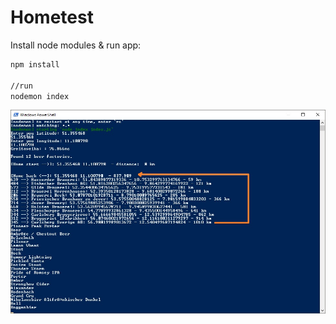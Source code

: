 
# Hometest

Install node modules & run app:

 ```sh
npm install

//run
nodemon index
```

![alt text](https://github.com/pouzak/hometest/blob/master/test.jpg)
